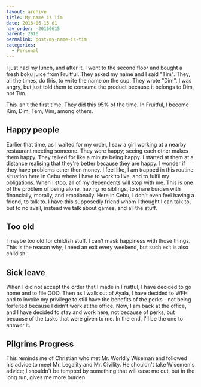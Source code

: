 ```yaml
---
layout: archive
title: My name is Tim
date: 2016-06-15 01
nav_order: -20160615
parent: 2016
permalink: post/my-name-is-tim
categories:
  - Personal
---
```


I just had my lunch, and after it, I went to the second floor and bought a fresh boku juice from Fruitful.  They asked my name and I said "Tim".  They, all the times, do this, to write the name on the cup.  They wrote "Dim".  I was angry, but just told them to consume the product because it belongs to Dim, not Tim.

This isn't the first time.  They did this 95% of the time.  In Fruitful, I become Kim, Dim, Tem, Vim, among others.

## Happy people
Earlier that time, as I waited for my order, I saw a girl working at a nearby restaurant meeting someone.  They were happy; seeing each other makes them happy.  They talked for like a minute being happy.
I started at them at a distance realising that they're better because they are happy.  I wonder if they have problems other then money.  I feel like, I am trapped in this routine situation here in Cebu where I have to work to live, and to fulfil my obligations.  When I stop, all of my dependents will stop with me.  This is one of the problem of being alone, having no siblings, to share burden with financially, morally, and emotionally.  Here in Cebu, I don't even feel having a friend, to talk to.  I have this supposedly friend whom I thought I can talk to, but to no avail, instead we talk about games, and all the stuff.

## Too old
I maybe too old for childish stuff.  I can't mask happiness with those things.  This is the reason why, I need an exit every weekend, but such exit is also childish.

## Sick leave
When I did not accept the order that I made in Fruitful, I have decided to go home and to file OOO.  Then as I walk out of Ayala, I have decided to WFH and to invoke my privilege to still have the benefits of the perks - not being forfeited because I didn't work at the office.  Now, I am back at the office, and I have decided to stay and work here, not because of perks, but because of the tasks that were given to me.  In the end, I'll be the one to answer it.

## Pilgrims Progress
This reminds me of Christian who met Mr. Worldly Wiseman and followed his advice to meet Mr. Legality and Mr. Civility.  He shouldn't take Wisemen's advice; I shouldn't be tempted by something that will ease me out, but in the long run, gives me more burden.
